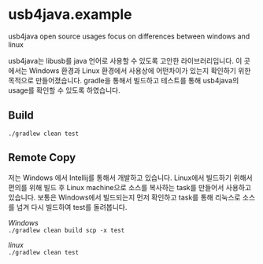 # usb4java.example
usb4java open source usages focus on differences between windows and linux

usb4java는 libusb를 java 언어로 사용할 수 있도록 고안한 라이브러리입니다.
이 곳에서는 Windows 환경과 Linux 환경에서 사용상에 어떤차이가 있는지 확인하기 위한 목적으로 만들어졌습니다.
gradle을 통해서 빌드하고 테스트를 통해 usb4java의 usage를 확인할 수 있도록 하였습니다.

## Build
`./gradlew clean test`  

## Remote Copy
저는 Windows 에서 Intellij를 통해서 개발하고 있습니다. Linux에서 빌드하기 위해서 편의를 위해 빌드 후 Linux machine으로 소스를 복사하는
task를 만들어서 사용하고 있습니다. 보통은 Windows에서 빌드되는지 먼저 확인하고 task를 통해 리눅스로 소스를 넘겨 다시 빌드하여 test를 돌려봅니다.
 
*Windows*  
`./gradlew clean build scp -x test`  
  
*linux*  
`./gradlew clean test`  
 
